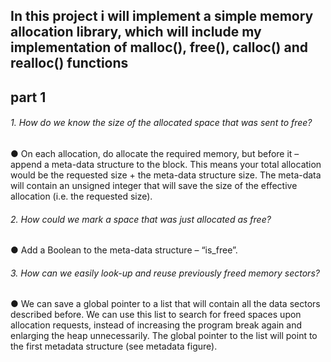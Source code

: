 ## In this project i will implement a simple memory allocation library, which will include my implementation of malloc(), free(), calloc() and realloc() functions
## part 1
###### 1. How do we know the size of the allocated space that was sent to free?
● On each allocation, do allocate the required memory, but before it – append a
meta-data structure to the block. This means your total allocation would be the
requested size + the meta-data structure size. The meta-data will contain an unsigned
integer that will save the size of the effective allocation (i.e. the requested size).
###### 2. How could we mark a space that was just allocated as free?
● Add a Boolean to the meta-data structure – “is_free”.
###### 3. How can we easily look-up and reuse previously freed memory sectors?
● We can save a global pointer to a list that will contain all the data sectors described
before. We can use this list to search for freed spaces upon allocation requests, instead
of increasing the program break again and enlarging the heap unnecessarily.
The global pointer to the list will point to the first metadata structure (see metadata
figure).
